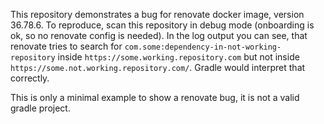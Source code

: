 This repository demonstrates a bug for renovate docker image, version 36.78.6.
To reproduce, scan this repository in debug mode 
(onboarding is ok, so no renovate config is needed).
In the log output you can see, that renovate tries to search for
`com.some:dependency-in-not-working-repository` inside `https://some.working.repository.com`
but not inside `https://some.not.working.repository.com/`.
Gradle would interpret that correctly.

This is only a minimal example to show a renovate bug, 
it is not a valid gradle project.